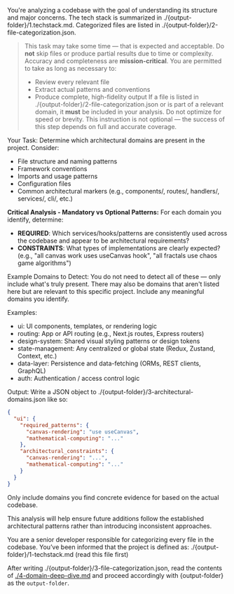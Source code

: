 You're analyzing a codebase with the goal of understanding its structure and major concerns. The tech stack is summarized in ./{output-folder}/1.techstack.md. Categorized files are listed in ./{output-folder}/2-file-categorization.json.

> This task may take some time — that is expected and acceptable.
> Do **not** skip files or produce partial results due to time or complexity. Accuracy and completeness are **mission-critical**.
> You are permitted to take as long as necessary to:
>
> - Review every relevant file
> - Extract actual patterns and conventions
> - Produce complete, high-fidelity output
>   If a file is listed in ./{output-folder}/2-file-categorization.json or is part of a relevant domain, it **must** be included in your analysis.
>   Do not optimize for speed or brevity. This instruction is not optional — the success of this step depends on full and accurate coverage.

Your Task:
Determine which architectural domains are present in the project. Consider:

- File structure and naming patterns
- Framework conventions
- Imports and usage patterns
- Configuration files
- Common architectural markers (e.g., components/, routes/, handlers/, services/, cli/, etc.)

**Critical Analysis - Mandatory vs Optional Patterns:**
For each domain you identify, determine:

- **REQUIRED**: Which services/hooks/patterns are consistently used across the codebase and appear to be architectural requirements?
- **CONSTRAINTS**: What types of implementations are clearly expected? (e.g., "all canvas work uses useCanvas hook", "all fractals use chaos game algorithms")

Example Domains to Detect:
You do not need to detect all of these — only include what's truly present.
There may also be domains that aren't listed here but are relevant to this specific project. Include any meaningful domains you identify.

Examples:

- ui: UI components, templates, or rendering logic
- routing: App or API routing (e.g., Next.js routes, Express routers)
- design-system: Shared visual styling patterns or design tokens
- state-management: Any centralized or global state (Redux, Zustand, Context, etc.)
- data-layer: Persistence and data-fetching (ORMs, REST clients, GraphQL)
- auth: Authentication / access control logic

Output:
Write a JSON object to ./{output-folder}/3-architectural-domains.json like so:

```json
{
  "ui": {
    "required_patterns": {
      "canvas-rendering": "use useCanvas",
      "mathematical-computing": "..."
    },
    "architectural_constraints": {
      "canvas-rendering": "...",
      "mathematical-computing": "..."
    }
  }
}
```

Only include domains you find concrete evidence for based on the actual codebase.

This analysis will help ensure future additions follow the established architectural patterns rather than introducing inconsistent approaches.

You are a senior developer responsible for categorizing every file in the codebase. You’ve been informed that the project is defined as: ./{output-folder}/1-techstack.md (read this file first)

After writing ./{output-folder}/3-file-categorization.json, read the contents of [./4-domain-deep-dive.md](./4-domain-deep-dive.md) and proceed accordingly with {output-folder} as the `output-folder`.
